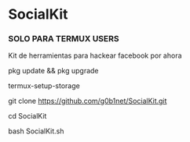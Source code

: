 # SocialKit
### SOLO PARA TERMUX USERS ###
Kit de herramientas para hackear facebook por ahora

pkg update && pkg upgrade 

termux-setup-storage 

git clone https://github.com/g0b1net/SocialKit.git 

cd SocialKit 

bash SocialKit.sh 
